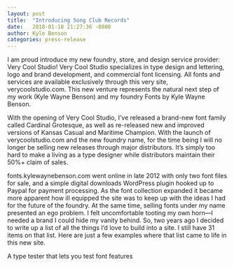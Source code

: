 ```yaml
---
layout: post
title:  "Introducing Song Club Records"
date:   2018-01-18 21:27:36 -0800
author:	Kyle Benson
categories: press-release
---
```

I am proud introduce my new foundry, store, and design service provider: Very Cool Studio! Very Cool Studio specializes in type design and lettering, logo and brand development, and commercial font licensing. All fonts and services are available exclusively through this very site, verycoolstudio.com. This new venture represents the natural next step of my work (Kyle Wayne Benson) and my foundry Fonts by Kyle Wayne Benson.

With the opening of Very Cool Studio, I’ve released a brand-new font family called Cardinal Grotesque, as well as re-released new and improved versions of Kansas Casual and Maritime Champion. With the launch of verycoolstudio.com and the new foundry name, for the time being I will no longer be selling new releases through major distributors. It’s simply too hard to make a living as a type designer while distributors maintain their 50%+ claim of sales.

fonts.kylewaynebenson.com went online in late 2012 with only two font files for sale, and a simple digital downloads WordPress plugin hooked up to Paypal for payment processing. As the font collection expanded it became more apparent how ill equipped the site was to keep up with the ideas I had for the future of the foundry. At the same time, selling fonts under my name presented an ego problem. I felt uncomfortable tooting my own horn—I needed a brand I could hide my vanity behind. So, two years ago I decided to write up a list of all the things I’d love to build into a site. I still have 31 items on that list. Here are just a few examples where that list came to life in this new site.

A type tester that lets you test font features
